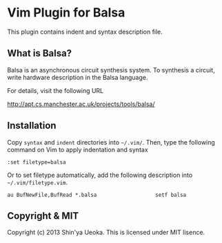 Vim Plugin for Balsa
===================

This plugin contains indent and syntax description file.


What is Balsa?
--------------

Balsa is an asynchronous circuit synthesis system.  To synthesis a circuit, write hardware description in the Balsa language.

For details, visit the following URL

http://apt.cs.manchester.ac.uk/projects/tools/balsa/


Installation
------------

Copy `syntax` and `indent` directories into `~/.vim/`.  Then, type the following command on Vim to apply indentation and syntax

    :set filetype=balsa
	
Or to set filetype automatically, add the following description into `~/.vim/filetype.vim`.

    au BufNewFile,BufRead *.balsa                   setf balsa


Copyright & MIT
---------------

Copyright (c) 2013 Shin'ya Ueoka.
This is licensed under MIT lisence.
